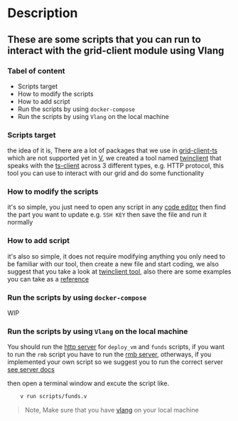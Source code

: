 # Description

## These are some scripts that you can run to interact with the grid-client module using Vlang

### Tabel of content

- Scripts target
- How to modify the scripts
- How to add script
- Run the scripts by using `docker-compose`
- Run the scripts by using `Vlang` on the local machine

### Scripts target

the idea of it is, There are a lot of packages that we use in [grid-client-ts](https://github.com/threefoldtech/grid3_client_ts) which are not supported yet in [V](https://vlang.io/), we created a tool named [twinclient](https://github.com/freeflowuniverse/crystallib/tree/development_38/twinclient) that speaks with the [ts-client](https://github.com/threefoldtech/grid3_client_ts) across 3 different types, e.g. HTTP protocol, this tool you can use to interact with our grid and do some functionality

### How to modify the scripts

it's so simple, you just need to open any script in any [code editor](https://en.wikipedia.org/wiki/Source-code_editor) then find the part you want to update e.g. `SSH KEY` then save the file and run it normally

### How to add script

it's also so simple, it does not require modifying anything you only need to be familiar with our tool, then create a new file and start coding, we also suggest that you take a look at [twinclient tool](https://github.com/freeflowuniverse/crystallib/tree/development_38/twinclient), also there are some examples you can take as a [reference](https://github.com/freeflowuniverse/crystallib/tree/development_38/twinclient/examples)

### Run the scripts by using `docker-compose`

WIP

### Run the scripts by using `Vlang` on the local machine

You should run the [http server](https://github.com/threefoldtech/grid3_client_ts/blob/development/docs/http_server.md) for `deploy_vm` and `funds` scripts, if you want to run the `rmb` script you have to run the [rmb server](https://github.com/threefoldtech/rmb_go), otherways, if you implemented your own script so we suggest you to run the correct server [see server docs](https://github.com/threefoldtech/grid3_client_ts/tree/development/docs)

then open a terminal window and excute the script like.

```sh
    v run scripts/funds.v
```

> Note, Make sure that you have [vlang](https://github.com/vlang/v) on your local machine
